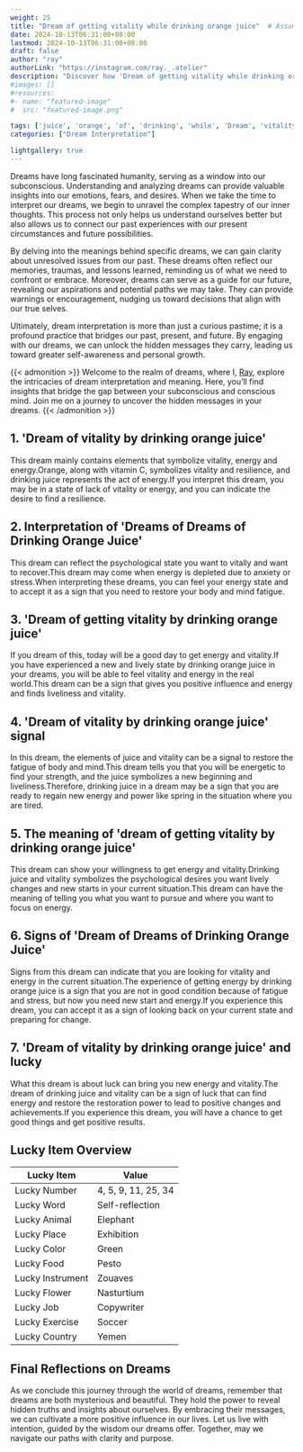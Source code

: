 ```yaml
---
weight: 25
title: "Dream of getting vitality while drinking orange juice"  # Assuming 'title' column exists
date: 2024-10-13T06:31:00+08:00
lastmod: 2024-10-13T06:31:00+08:00
draft: false
author: "ray"
authorLink: "https://instagram.com/ray._.atelier"
description: "Discover how 'Dream of getting vitality while drinking orange juice' can interpret your future and uncover its significant meanings in your life."
#images: []
#resources:
#- name: "featured-image"
#  src: "featured-image.png"

tags: ['juice', 'orange', 'of', 'drinking', 'while', 'Dream', 'vitality', 'getting']
categories: ["Dream Interpretation"]

lightgallery: true
---
```


Dreams have long fascinated humanity, serving as a window into our subconscious. Understanding and analyzing dreams can provide valuable insights into our emotions, fears, and desires. When we take the time to interpret our dreams, we begin to unravel the complex tapestry of our inner thoughts. This process not only helps us understand ourselves better but also allows us to connect our past experiences with our present circumstances and future possibilities.

By delving into the meanings behind specific dreams, we can gain clarity about unresolved issues from our past. These dreams often reflect our memories, traumas, and lessons learned, reminding us of what we need to confront or embrace. Moreover, dreams can serve as a guide for our future, revealing our aspirations and potential paths we may take. They can provide warnings or encouragement, nudging us toward decisions that align with our true selves.

Ultimately, dream interpretation is more than just a curious pastime; it is a profound practice that bridges our past, present, and future. By engaging with our dreams, we can unlock the hidden messages they carry, leading us toward greater self-awareness and personal growth.

{{< admonition >}}
Welcome to the realm of dreams, where I, [Ray](https://instagram.com/ray._.atelier), explore the intricacies of dream interpretation and meaning. Here, you’ll find insights that bridge the gap between your subconscious and conscious mind. Join me on a journey to uncover the hidden messages in your dreams.
{{< /admonition >}}


## 1. 'Dream of vitality by drinking orange juice'
This dream mainly contains elements that symbolize vitality, energy and energy.Orange, along with vitamin C, symbolizes vitality and resilience, and drinking juice represents the act of energy.If you interpret this dream, you may be in a state of lack of vitality or energy, and you can indicate the desire to find a resilience.

## 2. Interpretation of 'Dreams of Dreams of Drinking Orange Juice'
This dream can reflect the psychological state you want to vitally and want to recover.This dream may come when energy is depleted due to anxiety or stress.When interpreting these dreams, you can feel your energy state and to accept it as a sign that you need to restore your body and mind fatigue.

## 3. 'Dream of getting vitality by drinking orange juice'
If you dream of this, today will be a good day to get energy and vitality.If you have experienced a new and lively state by drinking orange juice in your dreams, you will be able to feel vitality and energy in the real world.This dream can be a sign that gives you positive influence and energy and finds liveliness and vitality.

## 4. 'Dream of vitality by drinking orange juice' signal
In this dream, the elements of juice and vitality can be a signal to restore the fatigue of body and mind.This dream tells you that you will be energetic to find your strength, and the juice symbolizes a new beginning and liveliness.Therefore, drinking juice in a dream may be a sign that you are ready to regain new energy and power like spring in the situation where you are tired.

## 5. The meaning of 'dream of getting vitality by drinking orange juice'
This dream can show your willingness to get energy and vitality.Drinking juice and vitality symbolizes the psychological desires you want lively changes and new starts in your current situation.This dream can have the meaning of telling you what you want to pursue and where you want to focus on energy.

## 6. Signs of 'Dream of Dreams of Drinking Orange Juice'
Signs from this dream can indicate that you are looking for vitality and energy in the current situation.The experience of getting energy by drinking orange juice is a sign that you are not in good condition because of fatigue and stress, but now you need new start and energy.If you experience this dream, you can accept it as a sign of looking back on your current state and preparing for change.

## 7. 'Dream of vitality by drinking orange juice' and lucky
What this dream is about luck can bring you new energy and vitality.The dream of drinking juice and vitality can be a sign of luck that can find energy and restore the restoration power to lead to positive changes and achievements.If you experience this dream, you will have a chance to get good things and get positive results.

## Lucky Item Overview
| Lucky Item          | Value              |
|---------------|--------------------|
| Lucky Number        | 4, 5, 9, 11, 25, 34  |
| Lucky Word          | Self-reflection |
| Lucky Animal        | Elephant |
| Lucky Place         | Exhibition     |
| Lucky Color         | Green     |
| Lucky Food          | Pesto      |
| Lucky Instrument    | Zouaves |
| Lucky Flower        | Nasturtium    |
| Lucky Job           | Copywriter       |
| Lucky Exercise      | Soccer  |
| Lucky Country       | Yemen    |


##  Final Reflections on Dreams

As we conclude this journey through the world of dreams, remember that dreams are both mysterious and beautiful. They hold the power to reveal hidden truths and insights about ourselves. By embracing their messages, we can cultivate a more positive influence in our lives. Let us live with intention, guided by the wisdom our dreams offer. Together, may we navigate our paths with clarity and purpose.
